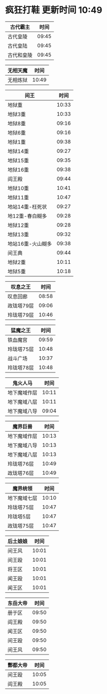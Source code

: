 # 疯狂打鞋 更新时间 10:49

| 古代霸主   | 时间    |
|--------|-------|
| 古代皇陵 | 09:45 |
| 古代皇陆 | 09:45 |
| 古代和皇陵 | 09:45 |

| 无相天魔   | 时间    |
|--------|-------|
| 无相炼狱 | 10:49 |

| 间王   | 时间    |
|--------|-------|
| 地狱重 | 10:33 |
| 地狱3重 | 10:33 |
| 地狱8重 | 09:16 |
| 地狱6重 | 09:16 |
| 地狱1重 | 09:38 |
| 地狱14重 | 09:27 |
| 地狱15重 | 09:35 |
| 地狱16重 | 09:38 |
| 阎王殿 | 09:44 |
| 地狱10重 | 10:41 |
| 地狱11重 | 10:47 |
| 地站14重-枉死状 | 09:27 |
| 地12重-春白糊多 | 09:28 |
| 地狱12重 | 09:28 |
| 地狱13重 | 09:32 |
| 地站16重-火山糊多 | 09:38 |
| 间王典 | 09:44 |
| 地狱2重 | 10:11 |
| 地狱5重 | 10:18 |

| 叹息之王   | 时间    |
|--------|-------|
| 叹息回廊 | 08:58 |
| 政珑塔79层 | 09:06 |
| 玲珑塔79层 | 10:46 |

| 猛魔之王   | 时间    |
|--------|-------|
| 铁血魔宫 | 09:59 |
| 玲珑塔75层 | 10:48 |
| 战斗广场 | 10:37 |
| 玲珑塔78层 | 10:48 |

| 鬼火人马   | 时间    |
|--------|-------|
| 地下魔域作层 | 10:11 |
| 地下魔域八层 | 10:11 |
| 地下魔域八导 | 09:04 |

| 魔界巨兽   | 时间    |
|--------|-------|
| 地下魔域作层 | 10:13 |
| 地下魔域八导 | 10:13 |
| 地下魔域八层 | 10:13 |
| 玲珑塔76层 | 10:49 |
| 政珑塔76层 | 10:49 |

| 魔界统领   | 时间    |
|--------|-------|
| 地下魔域七层 | 10:10 |
| 玲珑塔75层 | 10:47 |
| 玲珑塔5层 | 10:47 |
| 政珑塔75层 | 10:47 |

| 后土娘娘   | 时间    |
|--------|-------|
| 间王风 | 10:01 |
| 间王殴 | 10:01 |
| 将王区 | 10:01 |
| 闻王殴 | 10:01 |
| 闻王区 | 10:01 |

| 东岳大帝   | 时间    |
|--------|-------|
| 册于区 | 09:50 |
| 阎王殿 | 09:50 |
| 闻王区 | 09:50 |
| 间王殴 | 09:50 |
| 间王风 | 09:50 |

| 酆都大帝   | 时间    |
|--------|-------|
| 间王殴 | 10:05 |
| 阎王殿 | 10:05 |